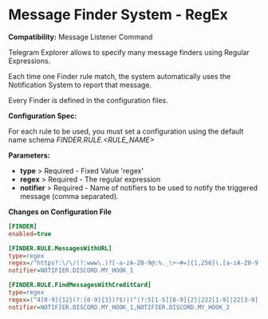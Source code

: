 # Message Finder System - RegEx

**Compatibility:** Message Listener Command

Telegram Explorer allows to specify many message finders using Regular Expressions. 

Each time one Finder rule match, the system automatically uses the Notification System to report that message.

Every Finder is defined in the configuration files.

**Configuration Spec:**

For each rule to be used, you must set a configuration using the default name schema *FINDER.RULE.<RULE_NAME>*

**Parameters:**

  * **type** > Required - Fixed Value 'regex'
  * **regex** > Required - The regular expression
  * **notifier** > Required - Name of notifiers to be used to notify the triggered message (comma separated).

**Changes on Configuration File**
```ini
[FINDER]
enabled=true

[FINDER.RULE.MessagesWithURL]
type=regex
regex=/^https?:\/\/(?:www\.)?[-a-zA-Z0-9@:%._\+~#=]{1,256}\.[a-zA-Z0-9()]{1,6}\b(?:[-a-zA-Z0-9()@:%_\+.~#?&\/=]*)$/
notifier=NOTIFIER.DISCORD.MY_HOOK_1

[FINDER.RULE.FindMessagesWithCreditCard]
type=regex
regex=(^4[0-9]{12}(?:[0-9]{3})?$)|(^(?:5[1-5][0-9]{2}|222[1-9]|22[3-9][0-9]|2[3-6][0-9]{2}|27[01][0-9]|2720)[0-9]{12}$)|(3[47][0-9]{13})|(^3(?:0[0-5]|[68][0-9])[0-9]{11}$)|(^6(?:011|5[0-9]{2})[0-9]{12}$)|(^(?:2131|1800|35\d{3})\d{11}$)
notifier=NOTIFIER.DISCORD.MY_HOOK_1,NOTIFIER.DISCORD.MY_HOOK_2
```
